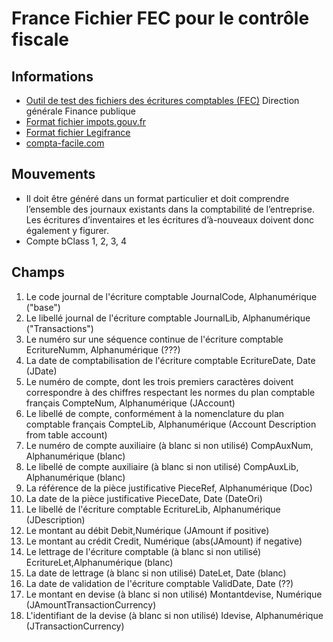 # France Fichier FEC pour le contrôle fiscale

## Informations
* [Outil de test des fichiers des écritures comptables (FEC)](https://www.economie.gouv.fr/dgfip/outil-test-des-fichiers-des-ecritures-comptables-fec) Direction générale Finance publique
* [Format fichier impots.gouv.fr](http://bofip.impots.gouv.fr/bofip/9028-PGP)
* [Format fichier Legifrance](https://www.legifrance.gouv.fr/affichCodeArticle.do;jsessionid=1D905278ED63729D4CDF44E8064D8160.tpdila07v_3?idArticle=LEGIARTI000027804775&cidTexte=LEGITEXT000006069583&categorieLien=id&dateTexte=20150610)
* [compta-facile.com](http://www.compta-facile.com/fichier-des-ecritures-comptables-fec-definition-contenu-utilite/)

## Mouvements
* Il doit être généré dans un format particulier et doit comprendre l’ensemble des journaux existants dans la comptabilité de l’entreprise. Les écritures d’inventaires et les écritures d’à-nouveaux doivent donc également y figurer.
* Compte bClass 1, 2, 3, 4

## Champs
1. Le code journal de l'écriture comptable
	JournalCode, Alphanumérique  ("base")
2. Le libellé journal de l'écriture comptable
	JournalLib, Alphanumérique ("Transactions")
3. Le numéro sur une séquence continue de l'écriture comptable
	EcritureNumm, Alphanumérique (???)
4. La date de comptabilisation de l'écriture comptable
	EcritureDate, Date (JDate)
5. Le numéro de compte, dont les trois premiers caractères doivent correspondre à des chiffres respectant les normes du plan comptable français
	CompteNum, Alphanumérique (JAccount)
6. Le libellé de compte, conformément à la nomenclature du plan comptable français
	CompteLib, Alphanumérique (Account Description from table account)
7. Le numéro de compte auxiliaire (à blanc si non utilisé)
	CompAuxNum, Alphanumérique  (blanc)
8. Le libellé de compte auxiliaire (à blanc si non utilisé)
	CompAuxLib, Alphanumérique (blanc)
9. La référence de la pièce justificative
	PieceRef, Alphanumérique (Doc)
10. La date de la pièce justificative
	PieceDate, Date (DateOri)
11. Le libellé de l'écriture comptable
	EcritureLib, Alphanumérique (JDescription)
12. Le montant au débit
	Debit,Numérique  (JAmount if positive)
13. Le montant au crédit
	Credit, Numérique (abs(JAmount) if negative)
14. Le lettrage de l'écriture comptable (à blanc si non utilisé)
	EcritureLet,Alphanumérique (blanc)
15. La date de lettrage (à blanc si non utilisé)
	DateLet, Date (blanc)
16. La date de validation de l'écriture comptable
	ValidDate, Date (??)
17. Le montant en devise (à blanc si non utilisé)
	Montantdevise, Numérique (JAmountTransactionCurrency)
18. L'identifiant de la devise (à blanc si non utilisé)
	Idevise, Alphanumérique  (JTransactionCurrency)
	
	
